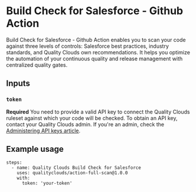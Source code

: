 # Build Check for Salesforce - Github Action

Build Check for Salesforce - Github Action enables you to scan your code against three levels of controls: Salesforce best practices, industry standards, and Quality Clouds own recommendations. It helps you optimize the automation of your continuous quality and release management with centralized quality gates.

## Inputs

### `token`

**Required** You need to provide a valid API key to connect the Quality Clouds ruleset against which your code will be checked. 
To obtain an API key, contact your Quality Clouds admin. If you're an admin, check the [Administering API keys article](https://docs.qualityclouds.com/qcd/administering-api-keys-31721787.html).

## Example usage

```
steps:
  - name: Quality Clouds Build Check for Salesforce
    uses: qualityclouds/action-full-scan@1.0.0
    with:
      token: 'your-token'
```
